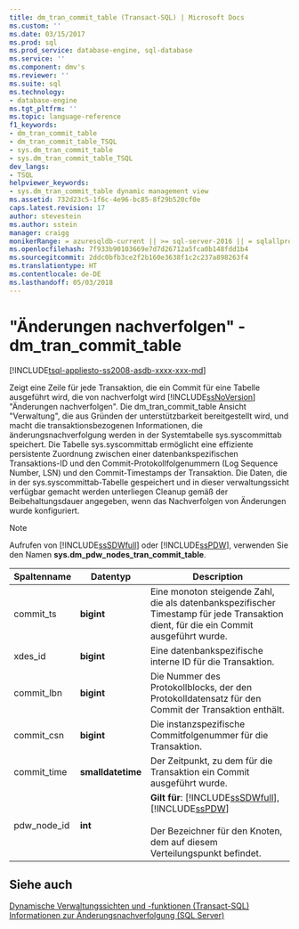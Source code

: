 ```yaml
---
title: dm_tran_commit_table (Transact-SQL) | Microsoft Docs
ms.custom: ''
ms.date: 03/15/2017
ms.prod: sql
ms.prod_service: database-engine, sql-database
ms.service: ''
ms.component: dmv's
ms.reviewer: ''
ms.suite: sql
ms.technology:
- database-engine
ms.tgt_pltfrm: ''
ms.topic: language-reference
f1_keywords:
- dm_tran_commit_table
- dm_tran_commit_table_TSQL
- sys.dm_tran_commit_table
- sys.dm_tran_commit_table_TSQL
dev_langs:
- TSQL
helpviewer_keywords:
- sys.dm_tran_commit_table dynamic management view
ms.assetid: 732d23c5-1f6c-4e96-bc85-8f29b520cf0e
caps.latest.revision: 17
author: stevestein
ms.author: sstein
manager: craigg
monikerRange: = azuresqldb-current || >= sql-server-2016 || = sqlallproducts-allversions
ms.openlocfilehash: 7f933b90103669e7d7d26712a5fca0b148fdd1b4
ms.sourcegitcommit: 2ddc0bfb3ce2f2b160e3638f1c2c237a898263f4
ms.translationtype: HT
ms.contentlocale: de-DE
ms.lasthandoff: 05/03/2018
---
```

# <a name="change-tracking---sysdmtrancommittable"></a>"Änderungen nachverfolgen" - dm_tran_commit_table
[!INCLUDE[tsql-appliesto-ss2008-asdb-xxxx-xxx-md](../../includes/tsql-appliesto-ss2008-asdb-xxxx-xxx-md.md)]

  Zeigt eine Zeile für jede Transaktion, die ein Commit für eine Tabelle ausgeführt wird, die von nachverfolgt wird [!INCLUDE[ssNoVersion](../../includes/ssnoversion-md.md)] "Änderungen nachverfolgen". Die dm_tran_commit_table Ansicht "Verwaltung", die aus Gründen der unterstützbarkeit bereitgestellt wird, und macht die transaktionsbezogenen Informationen, die änderungsnachverfolgung werden in der Systemtabelle sys.syscommittab speichert. Die Tabelle sys.syscommittab ermöglicht eine effiziente persistente Zuordnung zwischen einer datenbankspezifischen Transaktions-ID und den Commit-Protokollfolgenummern (Log Sequence Number, LSN) und den Commit-Timestamps der Transaktion. Die Daten, die in der sys.syscommittab-Tabelle gespeichert und in dieser verwaltungssicht verfügbar gemacht werden unterliegen Cleanup gemäß der Beibehaltungsdauer angegeben, wenn das Nachverfolgen von Änderungen wurde konfiguriert.  
  
> [!NOTE]  
>  Aufrufen von [!INCLUDE[ssSDWfull](../../includes/sssdwfull-md.md)] oder [!INCLUDE[ssPDW](../../includes/sspdw-md.md)], verwenden Sie den Namen **sys.dm_pdw_nodes_tran_commit_table**.  
  
|Spaltenname|Datentyp|Description|  
|-----------------|---------------|-----------------|  
|commit_ts|**bigint**|Eine monoton steigende Zahl, die als datenbankspezifischer Timestamp für jede Transaktion dient, für die ein Commit ausgeführt wurde.|  
|xdes_id|**bigint**|Eine datenbankspezifische interne ID für die Transaktion.|  
|commit_lbn|**bigint**|Die Nummer des Protokollblocks, der den Protokolldatensatz für den Commit der Transaktion enthält.|  
|commit_csn|**bigint**|Die instanzspezifische Commitfolgenummer für die Transaktion.|  
|commit_time|**smalldatetime**|Der Zeitpunkt, zu dem für die Transaktion ein Commit ausgeführt wurde.|  
|pdw_node_id|**int**|**Gilt für**: [!INCLUDE[ssSDWfull](../../includes/sssdwfull-md.md)], [!INCLUDE[ssPDW](../../includes/sspdw-md.md)]<br /><br /> Der Bezeichner für den Knoten, dem auf diesem Verteilungspunkt befindet.|  
  
## <a name="see-also"></a>Siehe auch  
 [Dynamische Verwaltungssichten und -funktionen &#40;Transact-SQL&#41;](~/relational-databases/system-dynamic-management-views/system-dynamic-management-views.md)   
 [Informationen zur Änderungsnachverfolgung &#40;SQL Server&#41;](../../relational-databases/track-changes/about-change-tracking-sql-server.md)  
  
  


